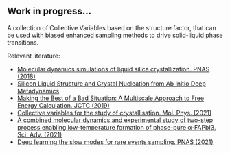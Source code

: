 ## Work in progress...

A collection of Collective Variables based on the structure factor, that can be used with biased enhanced sampling methods to drive solid-liquid phase transitions.

Relevant literature:
- [Molecular dynamics simulations of liquid silica crystallization. PNAS (2018)](https://www.pnas.org/content/115/21/5348.short)
- [Silicon Liquid Structure and Crystal Nucleation from Ab Initio Deep Metadynamics](https://journals.aps.org/prl/abstract/10.1103/PhysRevLett.121.265701)
- [Making the Best of a Bad Situation: A Multiscale Approach to Free Energy Calculation. JCTC (2019)](https://pubs.acs.org/doi/abs/10.1021/acs.jctc.9b00032)
- [Collective variables for the study of crystallisation. Mol. Phys. (2021)](https://www.tandfonline.com/doi/abs/10.1080/00268976.2021.1893848)
- [A combined molecular dynamics and experimental study of two-step process enabling low-temperature formation of phase-pure α-FAPbI3. Sci. Adv. (2021)](https://www.science.org/doi/10.1126/sciadv.abe3326)
- [Deep learning the slow modes for rare events sampling. PNAS (2021)](https://arxiv.org/abs/2107.03943)
